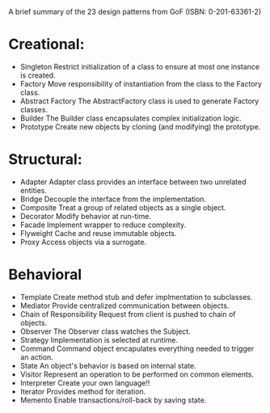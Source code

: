 
A brief summary of the 23 design patterns from GoF (ISBN: 0-201-63361-2)

# Creational:
- Singleton         Restrict initialization of a class to ensure at most one instance is created.
- Factory           Move responsibility of instantiation from the class to the Factory class.
- Abstract Factory  The AbstractFactory class is used to generate Factory classes.
- Builder           The Builder class encapsulates complex initialization logic.
- Prototype         Create new objects by cloning (and modifying) the prototype.

# Structural:
- Adapter           Adapter class provides an interface between two unrelated entities.
- Bridge            Decouple the interface from the implementation.
- Composite         Treat a group of related objects as a single object.
- Decorator         Modify behavior at run-time.
- Facade            Implement wrapper to reduce complexity.
- Flyweight         Cache and reuse immutable objects.
- Proxy             Access objects via a surrogate.

# Behavioral
- Template          Create method stub and defer implmentation to subclasses.
- Mediator          Provide centralized communication between objects.
- Chain of Responsibility  Request from client is pushed to chain of objects.
- Observer          The Observer class watches the Subject.
- Strategy          Implementation is selected at runtime.
- Command           Command object encapulates everything needed to trigger an action.
- State             An object's behavior is based on internal state.
- Visitor           Represent an operation to be performed on common elements.
- Interpreter       Create your own language!!
- Iterator          Provides method for iteration.
- Memento           Enable transactions/roll-back by saving state.

